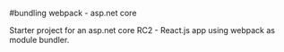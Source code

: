#bundling webpack - asp.net core

Starter project for an asp.net core RC2 - React.js app using webpack as module bundler.